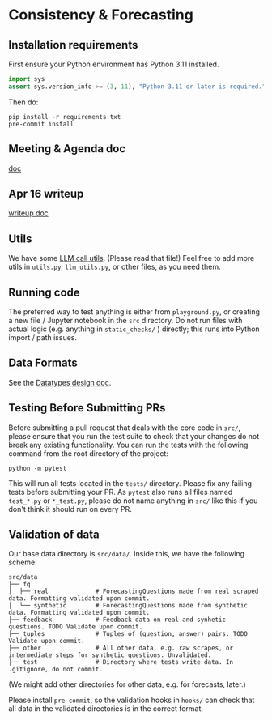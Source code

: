 # Consistency & Forecasting

## Installation requirements
First ensure your Python environment has Python 3.11 installed.

```python
import sys
assert sys.version_info >= (3, 11), "Python 3.11 or later is required."
```

Then do:
```
pip install -r requirements.txt
pre-commit install
```

## Meeting & Agenda doc
[doc](https://docs.google.com/document/d/1_amt7CQK_aadKciMJuNmedEyf07ubIAL_b5ru_mS0nw/edit)

## Apr 16 writeup
[writeup doc](https://docs.google.com/document/d/1849L5P9JNZEjBp4s4TsivJOG2iS98Ru6conx9jE0wPE/edit)

## Utils
We have some [LLM call utils](/src/common/README.md). (Please read that file!)
Feel free to add more utils in `utils.py`, `llm_utils.py`, or other files, as you need them.

## Running code
The preferred way to test anything is either from `playground.py`, or creating a new file / Jupyter notebook in the `src` directory.
Do not run files with actual logic (e.g. anything in `static_checks/` ) directly; this runs into Python import / path issues.

## Data Formats
See the [Datatypes design doc](https://docs.google.com/document/d/19CDHfwKHfouttiXPc7UNp8iBeYE4KD3H1Hw8_kqnnL4/edit). 

## Testing Before Submitting PRs
Before submitting a pull request that deals with the core code in `src/`, please ensure that you run the test suite to check that your changes do not break any existing functionality. 
You can run the tests with the following command from the root directory of the project:
```
python -m pytest
```
This will run all tests located in the `tests/` directory. Please fix any failing tests before submitting your PR.
As `pytest` also runs all files named `test_*.py` or `*_test.py`, please do not name anything in `src/` like this if you don't think it should run on every PR.

## Validation of data
Our base data directory is `src/data/`. Inside this, we have the following scheme:
```
src/data
├── fq
│  ├── real             # ForecastingQuestions made from real scraped data. Formatting validated upon commit.
│  └── synthetic        # ForecastingQuestions made from synthetic data. Formatting validated upon commit.
├── feedback            # Feedback data on real and synhetic questions. TODO Validate upon commit.
├── tuples              # Tuples of (question, answer) pairs. TODO Validate upon commit.
├── other               # All other data, e.g. raw scrapes, or intermediate steps for synthetic questions. Unvalidated.
├── test                # Directory where tests write data. In .gitignore, do not commit.
```

(We might add other directories for other data, e.g. for forecasts, later.)

Please install `pre-commit`, so the validation hooks in `hooks/` can check that all data in the validated directories is in the correct format.
